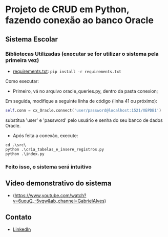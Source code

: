 # Projeto de CRUD em Python, fazendo conexão ao banco Oracle
## Sistema Escolar

### Bibliotecas Utilizadas (executar se for utilizar o sistema pela primeira vez)
- [requirements.txt](src/requirements.txt): `pip install -r requirements.txt`


Como executar:

- Primeiro, vá no arquivo oracle_queries.py, dentro da pasta conexion;

Em seguida, modifique a seguinte linha de código (linha 41 ou próximo):
```python
self.conn = cx_Oracle.connect('user/password@localhost:1521/XEPDB1')
```
substitua 'user' e 'password' pelo usuário e senha do seu banco de dados Oracle.

- Após feita a conexão, execute:

```shell
cd .\src\
python .\cria_tabelas_e_insere_registros.py
python .\index.py
```
### Feito isso, o sistema será intuitivo

## Vídeo demonstrativo do sistema
- (https://www.youtube.com/watch?v=6uouQ_-5vqw&ab_channel=GabrielAlves)

## Contato
- [LinkedIn](https://www.linkedin.com/in/gabriel-alves-73860a1ab/)
